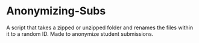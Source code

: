 # Anonymizing-Subs
A script that takes a zipped or unzipped folder and renames the files within it to a random ID. Made to anonymize student submissions.
